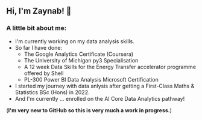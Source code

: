 ## Hi, I'm Zaynab! 👋

### A little bit about me:
- I'm currently working on my data analysis skills.
- So far I have done:
    - The Google Analytics Certificate (Coursera)
    - The University of Michigan py3 Specialisation
    - A 12 week Data Skills for the Energy Transfer accelerator programme offered by Shell
    - PL-300 Power BI Data Analysis Microsoft Certification
-  I started my journey with data anlysis after getting a First-Class Maths & Statistics BSc (Hons) in 2022.
-  And I'm currently ... enrolled on the AI Core Data Analytics pathway!

(__I'm very new to GitHub so this is very much a work in progress.__)
